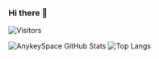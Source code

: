 ### Hi there 👋

<!--
**anykeyspace/anykeyspace** is a ✨ _special_ ✨ repository because its `README.md` (this file) appears on your GitHub profile.

Here are some ideas to get you started:

- 🔭 I’m currently working on ...
- 🌱 I’m currently learning ...
- 👯 I’m looking to collaborate on ...
- 🤔 I’m looking for help with ...
- 💬 Ask me about ...
- 📫 How to reach me: ...
- 😄 Pronouns: ...
- ⚡ Fun fact: ...
-->

![Visitors](https://visitor-badge.glitch.me/badge?page_id=anykeyspace)

![AnykeySpace GitHub Stats](https://github-readme-stats.vercel.app/api?username=anykeyspace&count_private=true&hide=contribs&show_icons=true&theme=prussian)
![Top Langs](https://github-readme-stats.vercel.app/api/top-langs/?username=anykeyspace&count_private=true&langs_count=7&theme=prussian&layout=compact&hide=batchfile)
